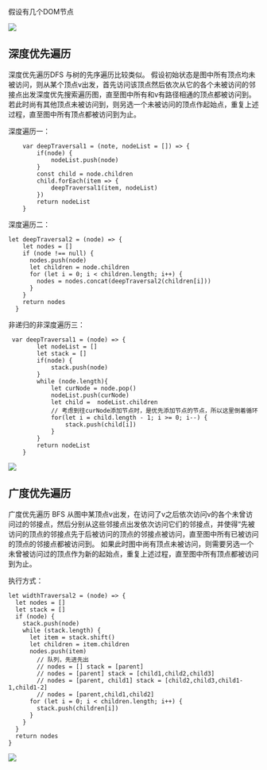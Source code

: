 假设有几个DOM节点

![](https://user-images.githubusercontent.com/27856388/52606290-118a3180-2ead-11e9-86b7-d0feae6f8030.png)

## 深度优先遍历

深度优先遍历DFS 与树的先序遍历比较类似。
假设初始状态是图中所有顶点均未被访问，则从某个顶点v出发，首先访问该顶点然后依次从它的各个未被访问的邻接点出发深度优先搜索遍历图，直至图中所有和v有路径相通的顶点都被访问到。若此时尚有其他顶点未被访问到，则另选一个未被访问的顶点作起始点，重复上述过程，直至图中所有顶点都被访问到为止。

深度遍历一：

```
    var deepTraversal1 = (note, nodeList = []) => {
        if(node) {
            nodeList.push(node)
        }
        const child = node.children
        child.forEach(item => {
            deepTraversal1(item, nodeList)
        })
        return nodeList
    }
```

深度遍历二：

```
let deepTraversal2 = (node) => {
    let nodes = []
    if (node !== null) {
      nodes.push(node)
      let children = node.children
      for (let i = 0; i < children.length; i++) {
        nodes = nodes.concat(deepTraversal2(children[i]))
      }
    }
    return nodes
  }
```

非递归的非深度遍历三：

```
 var deepTraversal1 = (node) => {
        let nodeList = []
        let stack = []
        if(node) {
            stack.push(node)
        }
        while (node.length){
            let curNode = node.pop()
            nodeList.push(curNode)
            let child =  nodeList.children
            // 考虑到往curNode添加节点时，是优先添加节点的节点，所以这里倒着循环
            for(let i = child.length - 1; i >= 0; i--) {
                stack.push(child[i])
            }
        }
        return nodeList
    }
```

![](https://user-images.githubusercontent.com/27856388/52606984-88282e80-2eaf-11e9-8640-5220d1d2dc74.png)

## 广度优先遍历

广度优先遍历 BFS
从图中某顶点v出发，在访问了v之后依次访问v的各个未曾访问过的邻接点，然后分别从这些邻接点出发依次访问它们的邻接点，并使得“先被访问的顶点的邻接点先于后被访问的顶点的邻接点被访问，直至图中所有已被访问的顶点的邻接点都被访问到。 如果此时图中尚有顶点未被访问，则需要另选一个未曾被访问过的顶点作为新的起始点，重复上述过程，直至图中所有顶点都被访问到为止。

执行方式：

```
let widthTraversal2 = (node) => {
  let nodes = []
  let stack = []
  if (node) {
    stack.push(node)
    while (stack.length) {
      let item = stack.shift()
      let children = item.children
      nodes.push(item)
        // 队列，先进先出
        // nodes = [] stack = [parent]
        // nodes = [parent] stack = [child1,child2,child3]
        // nodes = [parent, child1] stack = [child2,child3,child1-1,child1-2]
        // nodes = [parent,child1,child2]
      for (let i = 0; i < children.length; i++) {
        stack.push(children[i])
      }
    }
  }
  return nodes
}
```

![](https://user-images.githubusercontent.com/27856388/52607770-63818600-2eb2-11e9-9f5e-fc3e87950cd2.png)